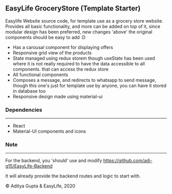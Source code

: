 ## EasyLife GroceryStore (Template Starter)

Easylife Website source code, for template use as a grocery store website. Provides all basic functionality, and more can be added on top of it, since modular design has been preferred, new changes 'above' the original components should be easy to add :D

-   Has a carousal component for displaying offers
-   Responsive grid view of the products
-   State managed using redux storem though useState has been used where it is not really required to have the data accessible to all components. that can access the redux store
-   All functional components
-   Composes a message, and redirects to whatsapp to send message, though this one's just for template use by anyone, you can have it stored in database too
-   Responsive design made using material-ui

### Dependencies

---

-   React
-   Material-UI components and icons

### Note

---

For the backend, you 'should' use and modify https://github.com/adi-g15/EasyLife-Backend

It will already provide the backend routes and logic to start with.

© Aditya Gupta & EasyLife, 2020
